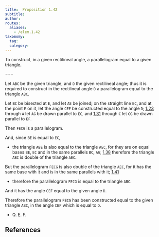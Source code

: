 ```yaml
---
title:  Proposition 1.42
subtitle:
author:
routes:
  aliases:
    - /elem.1.42
taxonomy:
  tag:
  category:
---
```


To construct, in a given rectilineal angle, a parallelogram equal to a given triangle.

===

Let `ABC` be the given triangle, and `D` the given rectilineal angle; thus it is required to construct in the rectilineal angle `D` a parallelogram equal to the triangle `ABC`. 

Let `BC` be bisected at `E`, and let `AE` be joined; on the straight line `EC`, and at the point `E` on it, let the angle `CEF` be constructed equal to the angle `D`; [1.23] through `A` let `AG` be drawn parallel to `EC`, and [1.31] through `C` let `CG` be drawn parallel to `EF`.

Then `FECG` is a parallelogram.

And, since `BE` is equal to `EC`, 

- the triangle `ABE` is also equal to the triangle `AEC`, for they are on equal bases `BE`, `EC` and in the same parallels `BC`, `AG`; [1.38] therefore the triangle `ABC` is double of the triangle `AEC`.

But the parallelogram `FECG` is also double of the triangle `AEC`, for it has the same base with it and is in the same parallels with it; [1.41] 

- therefore the parallelogram `FECG` is equal to the triangle `ABC`.

And it has the angle `CEF` equal to the given angle `D`.

Therefore the parallelogram `FECG` has been constructed equal to the given triangle `ABC`, in the angle `CEF` which is equal to `D`. 

- Q. E. F.

## References

[1.23]: /elem.1.23 "Book 1 - Proposition 23"
[1.31]: /elem.1.31 "Book 1 - Proposition 31"
[1.38]: /elem.1.38 "Book 1 - Proposition 38"
[1.41]: /elem.1.41 "Book 1 - Proposition 41"
